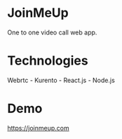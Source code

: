 # JoinMeUp
One to one video call web app.

# Technologies
Webrtc - Kurento - React.js - Node.js

# Demo
https://joinmeup.com
